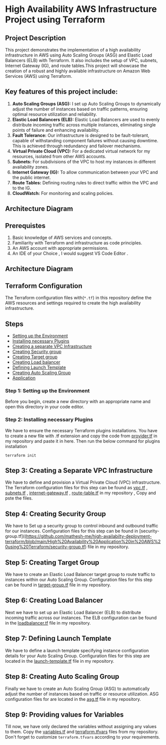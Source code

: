 # High Availability AWS Infrastructure Project using Terraform

## Project Description
This project demonstrates the implementation of a high availability infrastructure in AWS using Auto Scaling Groups (ASG) and Elastic Load Balancers (ELB) with Terraform. It also includes the setup of VPC, subnets, Internet Gateway (IG), and route tables.This project will showcase the creation of a robust and highly available infrastructure on Amazon Web Services (AWS) using Terraform. 


## Key features of this project include:
1. **Auto Scaling Groups (ASG):** I set up Auto Scaling Groups to dynamically adjust the number of instances based on traffic patterns, ensuring optimal resource utilization and reliability.
2. **Elastic Load Balancers (ELB):** Elastic Load Balancers are used to evenly distribute incoming traffic across multiple instances, eliminating single points of failure and enhancing availability.
3. **Fault Tolerance:** Our infrastructure is designed to be fault-tolerant, capable of withstanding component failures without causing downtime. This is achieved through redundancy and failover mechanisms.
4. **Virtual Private Cloud (VPC):** For a dedicated virtual network for my resources, isolated from other AWS accounts.
5. **Subnets:** For subdivisions of the VPC to host my instances in different availability zones.
6. **Internet Gateway (IG):** To allow communication between your VPC and the public internet.
7. **Route Tables:** Defining routing rules to direct traffic within the VPC and to the IG.
8. **CloudWatch:** For monitoring and scaling policies.

## Architecture Diagram

## Prerequistes
1. Basic knowledge of AWS services and concepts.<br>
2. Familiarity with Terraform and infrastructure as code principles.<br>
3. An AWS account with appropriate permissions.<br>
4. An IDE of your Choice , I would suggest VS Code Editor .<br>

## Architecture Diagram


## Terraform Configuration

The Terraform configuration files with(`*.tf`) in this repository define the AWS resources and settings required to create the high availability infrastructure.

## Steps 

- [Setting up the Environment](#setting-up-the-Environment)
- [Installing necessary Plugins](#installing-necessary-plugins)
- [Creating a separate VPC Infrastructure](#creating-a-separate-vpc-infrastructure)
- [Creating Security group](#creating-security-group)
- [Creating Target group](#creating-target-group)
- [Creating Load balancer](#creating-load-balancer)
- [Defining Launch Template](#defining-launch-template)
- [Creating Auto Scaling Group](#creating-auto-scaling-group)
- [Application](#application)


### Step 1: Setting up the Environment

Before you begin, create a new directory with an appropriate name and open this directory in your code editor.

### Step 2: Installing necessary Plugins 

We have to ensure the necessary Terraform plugins installations. You have to create a new file with .tf extension and copy the code from [provider.tf](https://github.com/mathesh-me/high-availabilty-deployment-terraform/blob/main/High%20Availability%20Application%20in%20AWS%20using%20Terraform/providers.tf) in my repository and paste it in here. Then run the below command for plugins installation
```
terraform init
```

## Step 3: Creating a Separate VPC Infrastructure

We have to define and provision a Virtual Private Cloud (VPC) infrastructure. The Terraform configuration files for this step can be found as [vpc.tf](https://github.com/mathesh-me/high-availabilty-deployment-terraform/blob/main/High%20Availability%20Application%20in%20AWS%20using%20Terraform/vpc.tf) , [subnets.tf](https://github.com/mathesh-me/high-availabilty-deployment-terraform/blob/main/High%20Availability%20Application%20in%20AWS%20using%20Terraform/subnets.tf) , [internet-gateway.tf](https://github.com/mathesh-me/high-availabilty-deployment-terraform/blob/main/High%20Availability%20Application%20in%20AWS%20using%20Terraform/internet-gateway.tf) , [route-table.tf](https://github.com/mathesh-me/high-availabilty-deployment-terraform/blob/main/High%20Availability%20Application%20in%20AWS%20using%20Terraform/route-table.tf) in my repository , Copy and pste the files.

## Step 4: Creating Security Group

We have to Set up a security group to control inbound and outbound traffic for our instances. Configuration files for this step can be found in [security-group.tf]((https://github.com/mathesh-me/high-availabilty-deployment-terraform/blob/main/High%20Availability%20Application%20in%20AWS%20using%20Terraform/security-group.tf) file in my repository.

## Step 5: Creating Target Group

We have to create an Elastic Load Balancer target group to route traffic to instances within our Auto Scaling Group. Configuration files  for this step can be found in [target-group.tf](https://github.com/mathesh-me/high-availabilty-deployment-terraform/blob/main/High%20Availability%20Application%20in%20AWS%20using%20Terraform/target-group.tf) file in my repository.

## Step 6: Creating Load Balancer

Next we have to set up an Elastic Load Balancer (ELB) to distribute incoming traffic across our instances. The ELB configuration can be found in the [loadbalancer.tf](https://github.com/mathesh-me/high-availabilty-deployment-terraform/blob/main/High%20Availability%20Application%20in%20AWS%20using%20Terraform/loadbalancer.tf) file in my repository.

## Step 7: Defining Launch Template

We have to define a launch template specifying instance configuration details for your Auto Scaling Group. Configuration files for this step are located in the [launch-template.tf](https://github.com/mathesh-me/high-availabilty-deployment-terraform/blob/main/High%20Availability%20Application%20in%20AWS%20using%20Terraform/launch-template.tf) file in my repository.

## Step 8: Creating Auto Scaling Group

Finally we have to create an Auto Scaling Group (ASG) to automatically adjust the number of instances based on traffic or resource utilization. ASG configuration files for are located in the [asg.tf](https://github.com/mathesh-me/high-availabilty-deployment-terraform/blob/main/High%20Availability%20Application%20in%20AWS%20using%20Terraform/asg.tf) file in my repository.

## Step 9: Providing values for Variables

Till now, we have only declared the variables without assigning any values to them. Copy the [variables.tf](https://github.com/mathesh-me/high-availabilty-deployment-terraform/blob/main/High%20Availability%20Application%20in%20AWS%20using%20Terraform/varables.tf)  and [terraform.tfvars](https://github.com/mathesh-me/high-availabilty-deployment-terraform/blob/main/High%20Availability%20Application%20in%20AWS%20using%20Terraform/terraform.tfvars) files from my repository. Don't forget to customize `terraform.tfvars` according to your requirements.




